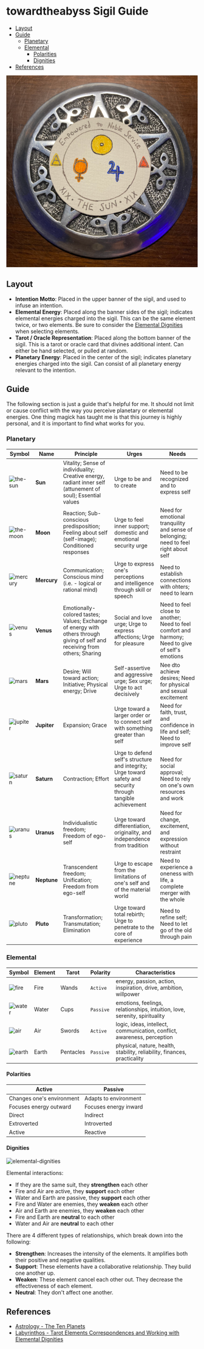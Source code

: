 # towardtheabyss Sigil Guide

* [Layout](#layout)
* [Guide](#guide)
    * [Planetary](#planetary)
    * [Elemental](#elemental)
        * [Polarities](#polarities)
        * [Dignities](#dignities)
* [References](#references)

![first-sigil](./first-sigil.png)

## Layout

* **Intention Motto**: Placed in the upper banner of the sigil, and used to infuse an intention.
* **Elemental Energy**: Placed along the banner sides of the sigil; indicates elemental energies charged into the sigil. This can be the same element twice, or two elements. Be sure to consider the [Elemental Dignities](#dignities) when selecting elements.
* **Tarot / Oracle Representation**: Placed along the bottom banner of the sigil. This is a tarot or oracle card that divines additional intent. Can either be hand selected, or pulled at random.
* **Planetary Energy**: Placed in the center of the sigil; indicates planetary energies charged into the sigil. Can consist of all planetary energy relevant to the intention.

## Guide

The following section is just a guide that's helpful for me. It should not limit or cause conflict with the way you perceive planetary or elemental energies. One thing magick has taught me is that this journey is highly personal, and it is important to find what works for you.

### Planetary

Symbol | Name | Principle | Urges | Needs
-------|------|-----------|-------|------
![the-sun](https://upload.wikimedia.org/wikipedia/commons/6/6f/Sun_symbol.svg) | **Sun** | Vitality; Sense of individuality; Creative energy, radiant inner self (attunement of soul); Essential values | Urge to be and to create | Need to be recognized and to express self
![the-moon](https://upload.wikimedia.org/wikipedia/commons/c/c6/Moon_symbol_decrescent.svg) | **Moon** | Reaction; Sub-conscious predisposition; Feeling about self (self-image); Conditioned responses | Urge to feel inner support; domestic and emotional security urge | Need for emotional tranquility and sense of belonging; need to feel right about self
![mercury](https://upload.wikimedia.org/wikipedia/commons/2/2e/Mercury_symbol.svg) | **Mercury** | Communication; Conscious mind (i.e. - logical or rational mind) | Urge to express one's perceptions and intelligence through skill or speech | Need to establish connections with ohters; need to learn
![venus](https://upload.wikimedia.org/wikipedia/commons/archive/6/66/20110403102832%21Venus_symbol.svg) | **Venus** | Emotionally-colored tastes; Values; Exchange of energy with others through giving of self and receiving from others; Sharing | Social and love urge; Urge to express affections; Urge for pleasure | Need to feel close to another; Need to feel comfort and harmony; Need to give of self's emotions
![mars](https://upload.wikimedia.org/wikipedia/commons/b/b7/Mars_symbol.svg) | **Mars** | Desire; Will toward action; Initiative; Physical energy; Drive | Self-assertive and aggressive urge; Sex urge; Urge to act decisively | Nee dto achieve desires; Need for physical and sexual excitement
![jupiter](https://upload.wikimedia.org/wikipedia/commons/2/26/Jupiter_symbol.svg) | **Jupiter** | Expansion; Grace | Urge toward a larger order or to connect self with something greater than self | Need for faith, trust, and confidence in life and self; Need to improve self
![saturn](https://upload.wikimedia.org/wikipedia/commons/7/74/Saturn_symbol.svg) | **Saturn** | Contraction; Effort | Urge to defend self's structure and integrity; Urge toward safety and security through tangible achievement | Need for social approval; Need to rely on one's own resources and work
![uranus](https://upload.wikimedia.org/wikipedia/commons/f/f1/Uranus_symbol.svg) | **Uranus** | Individualistic freedom; Freedom of ego-self | Urge toward differentiation, originality, and independence from tradition | Need for change, excitement, and expression without restraint
![neptune](https://upload.wikimedia.org/wikipedia/commons/4/47/Neptune_symbol.svg) | **Neptune** | Transcendent freedom; Unification; Freedom from ego-self | Urge to escape from the limitations of one's self and of the material world | Need to experience a oneness with life, a complete merger with the whole
![pluto](https://upload.wikimedia.org/wikipedia/commons/f/ff/Pluto_symbol.svg) | **Pluto** | Transformation; Transmutation; Elimination | Urge toward total rebirth; Urge to penetrate to the core of experience | Need to refine self; Need to let go of the old through pain

### Elemental

Symbol | Element | Tarot | Polarity | Characteristics
-------|---------|-------|----------|----------------
![fire](https://upload.wikimedia.org/wikipedia/commons/4/4c/Alchemy_fire_symbol.svg) | Fire | Wands | `Active` | energy, passion, action, inspiration, drive, ambition, willpower
![water](https://upload.wikimedia.org/wikipedia/commons/0/0b/Alchemy_water_symbol.svg) | Water | Cups | `Passive` | emotions, feelings, relationships, intuition, love, serenity, spirituality
![air](https://upload.wikimedia.org/wikipedia/commons/b/b0/Alchemy_air_symbol.svg) | Air | Swords | `Active` | logic, ideas, intellect, communication, conflict, awareness, perception
![earth](https://upload.wikimedia.org/wikipedia/commons/1/16/Alchemy_earth_symbol.svg) | Earth | Pentacles | `Passive` | physical, nature, health, stability, reliability, finances, practicality

#### Polarities

Active | Passive
-------|--------
Changes one's environment | Adapts to environment
Focuses energy outward | Focuses energy inward
Direct | Indirect
Extroverted | Introverted
Active | Reactive

#### Dignities

![elemental-dignities](https://cdn.shopify.com/s/files/1/1325/0879/files/tarot-elements-elemental-dignities-correspondences-relationships-combinations-article-dignities_grande.jpg)

Elemental interactions:

* If they are the same suit, they **strengthen** each other
* Fire and Air are active, they **support** each other
* Water and Earth are passive, they **support** each other
* Fire and Water are enemies, they **weaken** each other
* Air and Earth are enemies, they **weaken** each other
* Fire and Earth are **neutral** to each other
* Water and Air are **neutral** to each other

There are 4 different types of relationships, which break down into the following:

* **Strengthen**: Increases the intensity of the elements. It amplifies both their positive and negative qualities.
* **Support**: These elements have a collaborative relationship. They build one another up.
* **Weaken**: These element cancel each other out. They decrease the effectiveness of each element.
* **Neutral**: They don't affect one another. 

## References

* [Astrology - The Ten Planets](https://www.astrology.com.tr/planets.asp)
* [Labyrinthos - Tarot Elements Correspondences and Working with Elemental Dignities]()